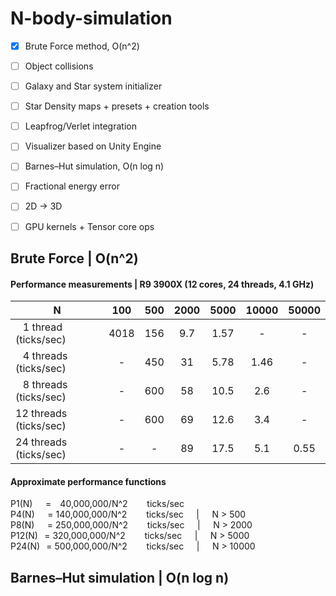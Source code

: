 # N-body-simulation

- [x] Brute Force method, O(n^2)
- [ ] Object collisions
- [ ] Galaxy and Star system initializer
- [ ] Star Density maps + presets + creation tools
- [ ] Leapfrog/Verlet integration
- [ ] Visualizer based on Unity Engine
- [ ] Barnes–Hut simulation, O(n log n)
- [ ] Fractional energy error
- [ ] 2D -> 3D
- [ ] GPU kernels + Tensor core ops


## Brute Force | O(n^2)
#### Performance measurements | R9 3900X (12 cores, 24 threads, 4.1 GHz)
|    N    |  100  |  500  | 2000 | 5000 | 10000 | 50000 |
| ------- | :---: | :---: | :--: | :--: | :--: | :--: |
| ⠀1 thread (ticks/sec)| 4018 | 156 | 9.7 | 1.57 | - | - |
| ⠀4 threads (ticks/sec)| - | 450 | 31 | 5.78 | 1.46 | - |
| ⠀8 threads (ticks/sec)| - | 600 | 58 | 10.5 | 2.6 | - |
| 12 threads (ticks/sec)| - | 600 | 69 | 12.6 | 3.4 | - |
| 24 threads (ticks/sec)| - | - | 89 | 17.5 | 5.1 | 0.55 |
#### Approximate performance functions
P1(N)⠀⠀= ⠀40,000,000/N^2⠀⠀⠀ticks/sec  
P4(N)⠀⠀= 140,000,000/N^2⠀⠀⠀ticks/sec⠀⠀|⠀⠀N > 500  
P8(N)⠀⠀= 250,000,000/N^2⠀⠀⠀ticks/sec⠀⠀|⠀⠀N > 2000  
P12(N)⠀= 320,000,000/N^2⠀⠀⠀ticks/sec⠀⠀|⠀⠀N > 5000  
P24(N)⠀= 500,000,000/N^2⠀⠀⠀ticks/sec⠀⠀|⠀⠀N > 10000  

## Barnes–Hut simulation | O(n log n)
